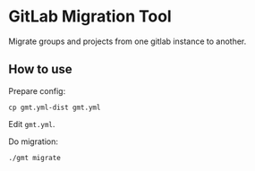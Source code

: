 # GitLab Migration Tool

Migrate groups and projects from one gitlab instance to another.

## How to use

Prepare config:

```shell
cp gmt.yml-dist gmt.yml
```

Edit `gmt.yml`.

Do migration:

```shell
./gmt migrate
```